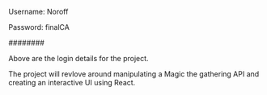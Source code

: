 Username: Noroff

Password: finalCA

########

Above are the login details for the project.

The project will revlove around manipulating a Magic the gathering API and creating an interactive UI using React.
